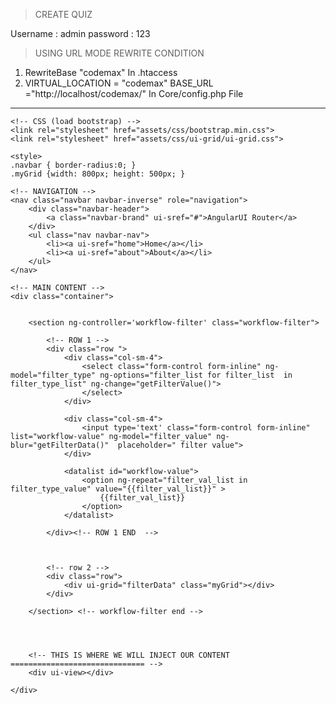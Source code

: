 > CREATE QUIZ

Username : admin
password : 123

>  USING URL MODE REWRITE CONDITION

1.   RewriteBase "codemax" In .htaccess
2.   VIRTUAL_LOCATION = "codemax"
     BASE_URL ="http://localhost/codemax/" In Core/config.php File



---------------------------------------------------------------------------------

<!-- index.html -->
<!DOCTYPE html>
<html>
<head>

	<!-- CSS (load bootstrap) -->
	<link rel="stylesheet" href="assets/css/bootstrap.min.css">
	<link rel="stylesheet" href="assets/css/ui-grid/ui-grid.css">

	<style>
	.navbar { border-radius:0; }
	.myGrid {width: 800px; height: 500px; } 
</style>

<!-- JS (load angular, ui-router, and our custom js file) -->
<script src="assets/js/angular-1.2.13.js"></script>
<script src="assets/js/angular-ui-router.min.js"></script>
<script src="assets/js/ui-grid/ui-grid.min.js"></script>

<!-- myapp script -->
<script type="text/javascript">
	var app =  angular.module('myapp',['ui.grid','ui.router']);

	// app.config(function($stateProvider) {
	// 	var helloState = {
	// 		name: 'hello',
	// 		url: '/hello',
	// 		template: '<h3>hello world!</h3>'
	// 	}

	// 	var aboutState = {
	// 		name: 'about',	
	// 		url: '/about',
	// 		template: '<h3>Its the UI-Router hello world app!</h3>'
	// 	}

	// 	$stateProvider.state(helloState);
	// 	$stateProvider.state(aboutState);
	// });
	
	app.controller('workflow-filter', ['$scope', function($scope) {
		$scope.filter_type_list = ['customer Name', 'CIN', 'PAN CARD', 'COMPany Name'];
		$scope.filter_type_value = [];
		$scope.filterData= {};
		$scope.filterData.data = [];

		$scope.getFilterValue = function getFilterValue(){
			if($scope.filter_type === 'customer Name'){
				$scope.filter_type_value = getCustomerName();
			}else if($scope.filter_type === 'COMPany Name'){
				$scope.filter_type_value = getCompanyNames();
			}else{
				$scope.filter_type_value = [];
			}
		};

		$scope.getFilterData = function getFilterData(){
			//  get row data and bind to angular grid 
			
			$scope.filterData.data = [{"applicationId":"87851480-1c47-4d69-aa9c-18328fc32c17","companyName":"PRAGMATIX SERVICES PRIVATE LIMITED","companyPan":"AALCS1707J","finalScore":"3.93","overrideScore":null,"finalRating":null,"applicationTimeStamp":1529047075000,"id":19008,"modelName":"Pragmatix","modelId":99,"productType":"Long Term Loan","executionGroups":null},{"applicationId":"3cf40883-05dc-4287-81d3-669677657596","companyName":"PRAGMATIX SERVICES PRIVATE LIMITED","companyPan":"AALCS1707J","finalScore":"3.93","overrideScore":null,"finalRating":null,"applicationTimeStamp":1529048203000,"id":19011,"modelName":"Pragmatix","modelId":99,"productType":"Long Term Loan","executionGroups":null},{"applicationId":"e2e1dae4-afa7-443a-8852-a7d564aaf00d","companyName":"PRAGMATIX SERVICES PRIVATE LIMITED","companyPan":"AALCS1707J","finalScore":"3.93","overrideScore":null,"finalRating":null,"applicationTimeStamp":1529050717000,"id":19012,"modelName":"Pragmatix","modelId":99,"productType":"Long Term Loan","executionGroups":null},{"applicationId":"16f24e15-1d0b-4de2-b628-3432abd06b48","companyName":"PRAGMATIX SERVICES PRIVATE LIMITED","companyPan":"AALCS1707J","finalScore":"3.93","overrideScore":null,"finalRating":null,"applicationTimeStamp":1529047653000,"id":19009,"modelName":"Pragmatix","modelId":99,"productType":"Long Term Loan","executionGroups":null},{"applicationId":"8ca0ef53-35f9-4a90-9b28-ef1775d2e51d","companyName":"PRAGMATIX SERVICES PRIVATE LIMITED","companyPan":"AALCS1707J","finalScore":"3.93","overrideScore":null,"finalRating":null,"applicationTimeStamp":1528888256000,"id":18986,"modelName":"Pragmatix","modelId":99,"productType":"Long Term Loan","executionGroups":null},{"applicationId":"82269f4c-3f87-45ac-a09b-ab3e824534a8","companyName":"PRAGMATIX SERVICES PRIVATE LIMITED","companyPan":" AAFCP5883J","finalScore":"3.93","overrideScore":null,"finalRating":null,"applicationTimeStamp":1532588663000,"id":19157,"modelName":"Pragmatix","modelId":99,"productType":"Long Term Loan","executionGroups":null},{"applicationId":"09e294aa-cd48-4b47-b859-cabc18d4b198","companyName":"PRAGMATIX SERVICES PRIVATE LIMITED","companyPan":" AAFCP5883J","finalScore":"3.93","overrideScore":null,"finalRating":null,"applicationTimeStamp":1534510289000,"id":19182,"modelName":"Pragmatix","modelId":99,"productType":"Long Term Loan","executionGroups":null},{"applicationId":"6bd2bb6b-432f-4e2e-b60f-e456393de1f6","companyName":"PRAGMATIX SERVICES PRIVATE LIMITED","companyPan":"AALCS1707J","finalScore":"3.93","overrideScore":null,"finalRating":null,"applicationTimeStamp":1529047858000,"id":19010,"modelName":"Pragmatix","modelId":99,"productType":"Long Term Loan","executionGroups":null},{"applicationId":"a5b90924-9bc8-4b6f-b588-9460315cb7f7","companyName":"PRAGMATIX SERVICES PRIVATE LIMITED","companyPan":"AALCS1707J","finalScore":"3.93","overrideScore":null,"finalRating":null,"applicationTimeStamp":1528897329000,"id":18990,"modelName":"Pragmatix","modelId":99,"productType":"Long Term Loan","executionGroups":null},{"applicationId":"1c273637-27bd-42e5-a2bb-20655a94de5f","companyName":"PRAGMATIX SERVICES PRIVATE LIMITED","companyPan":"AALCS1707J","finalScore":"3.93","overrideScore":null,"finalRating":null,"applicationTimeStamp":1528714342000,"id":18971,"modelName":"Pragmatix","modelId":99,"productType":"Long Term Loan","executionGroups":null},{"applicationId":"23099156-c1a6-4e0e-9e7a-bb0713f6d4e3","companyName":"PRAGMATIX SERVICES PRIVATE LIMITED","companyPan":" AAFCP5883J","finalScore":"3.93","overrideScore":null,"finalRating":null,"applicationTimeStamp":1530614688000,"id":19068,"modelName":"Pragmatix","modelId":99,"productType":"Long Term Loan","executionGroups":null},{"applicationId":"1c273637-27bd-42e5-a2bb-20655a94de5f","companyName":"PRAGMATIX SERVICES PRIVATE LIMITED","companyPan":"AALCS1707J","finalScore":"3.93","overrideScore":null,"finalRating":null,"applicationTimeStamp":1528714143000,"id":18970,"modelName":"Pragmatix","modelId":99,"productType":"Long Term Loan","executionGroups":null},{"applicationId":"1c273637-27bd-42e5-a2bb-20655a94de5f","companyName":"PRAGMATIX SERVICES PRIVATE LIMITED","companyPan":"AALCS1707J","finalScore":"3.93","overrideScore":null,"finalRating":null,"applicationTimeStamp":1528706423000,"id":18969,"modelName":"Pragmatix","modelId":99,"productType":"Long Term Loan","executionGroups":null},{"applicationId":"1c273637-27bd-42e5-a2bb-20655a94de5f","companyName":"PRAGMATIX SERVICES PRIVATE LIMITED","companyPan":"AALCS1707J","finalScore":"3.93","overrideScore":null,"finalRating":null,"applicationTimeStamp":1528706207000,"id":18968,"modelName":"Pragmatix","modelId":99,"productType":"Long Term Loan","executionGroups":null},{"applicationId":"82269f4c-3f87-45ac-a09b-ab3e824534a8","companyName":"PRAGMATIX SERVICES PRIVATE LIMITED","companyPan":" AAFCP5883J","finalScore":"3.93","overrideScore":null,"finalRating":null,"applicationTimeStamp":1532073839000,"id":19112,"modelName":"Pragmatix","modelId":99,"productType":"Long Term Loan","executionGroups":null}];

			

			var gridBaseObj = {
				paginationPageSizes: [5, 10, 25, 50],
				paginationPageSize: 25,
				useExternalPagination: false,
				enableFiltering: false,
				useExternalSorting: false,
				multiSelect: false,
				enableRowHeaderSelection: false,
				// enableHorizontalScrollbar: uiGridConstants.scrollbars.NEVER,
				// enableVerticalScrollbar: uiGridConstants.scrollbars.NEVER,
				enableSorting: true
			};

			$scope.filterData = angular.copy(gridBaseObj);


			$scope.showDetailsButton = function () {
				return '<div class="grid-action-cell"><span ng-click="grid.appScope.getApplicationData(row.entity)" style="cursor:pointer;">' +
				'<img src="./assets/images/icons/view_details.png" alt="View Details" style="height:75%;" ></span></div>';
			}


			$scope.filterData.columnDefs =  [
			{ field: 'applicationTimeStamp', displayName: 'Date' },
			{ field: 'productType', displayName: 'Product Type' },
			{ field: 'modelName', displayName: 'Model Name'},
			{ field: 'workflowStatus', displayName: 'Status'},
			{ field: 'executionGroups', displayName: 'Execution Groups'},
			{
				field: 'id', enableSorting: false, enableFiltering: false, width: '20%', enableCellEdit: false, displayName: 'More Details', cellClass: 'text-center',
				cellTemplate: $scope.showDetailsButton()
			}
			];

		};





		$scope.getApplicationData = function (entity) {
			// get data and bind it to view 
			// get data 



		};
		
		function getCustomerName(){
			return ['jhamaman','bablu','anil'];
		}

		function getCompanyNames(){
			return ['RKENT','JK ENT','ANIL ENT'];
		}


	}]);

</script>

</head>

<!-- apply our angular app to our site -->
<body ng-app="myapp">

	<!-- NAVIGATION -->
	<nav class="navbar navbar-inverse" role="navigation">
		<div class="navbar-header">
			<a class="navbar-brand" ui-sref="#">AngularUI Router</a>
		</div>
		<ul class="nav navbar-nav">
			<li><a ui-sref="home">Home</a></li>
			<li><a ui-sref="about">About</a></li>
		</ul>
	</nav>

	<!-- MAIN CONTENT -->
	<div class="container">


		<section ng-controller='workflow-filter' class="workflow-filter">

			<!-- ROW 1 -->
			<div class="row ">
				<div class="col-sm-4">
					<select class="form-control form-inline" ng-model="filter_type" ng-options="filter_list for filter_list  in filter_type_list" ng-change="getFilterValue()">
					</select>
				</div>

				<div class="col-sm-4"> 
					<input type='text' class="form-control form-inline" list="workflow-value" ng-model="filter_value" ng-blur="getFilterData()"  placeholder=" filter value">
				</div>

				<datalist id="workflow-value">
					<option ng-repeat="filter_val_list in filter_type_value" value="{{filter_val_list}}" >
						{{filter_val_list}}
					</option>
				</datalist>

			</div><!-- ROW 1 END  -->



			<!-- row 2 -->
			<div class="row">
				<div ui-grid="filterData" class="myGrid"></div>
			</div>

		</section> <!-- workflow-filter end -->




		<!-- THIS IS WHERE WE WILL INJECT OUR CONTENT ============================== -->
		<div ui-view></div>

	</div>

</body>
</html>




